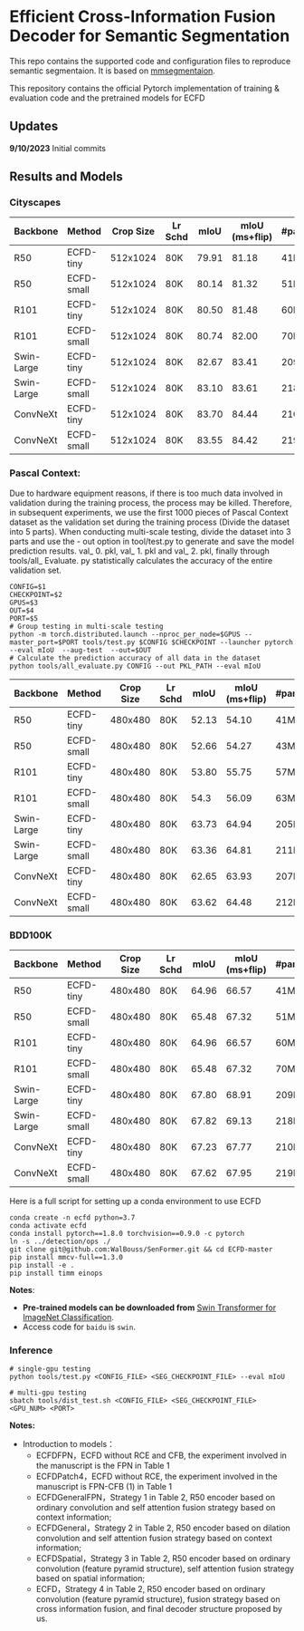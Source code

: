 # Efficient Cross-Information Fusion Decoder for Semantic Segmentation

This repo contains the supported code and configuration files to reproduce semantic segmentaion. It is based on [mmsegmentaion](https://github.com/open-mmlab/mmsegmentation/tree/v0.11.0).

This repository contains the official Pytorch implementation of training & evaluation code and the pretrained models for ECFD

## Updates

**9/10/2023** Initial commits

## Results and Models

### Cityscapes

| Backbone   | Method     | Crop Size | Lr Schd | mIoU  | mIoU (ms+flip) | \#params | FLOPs | config                                                                                       | log                                                                                                  | model |
|------------|------------|-----------|---------|-------|----------------|----------|-------|----------------------------------------------------------------------------------------------|------------------------------------------------------------------------------------------------------|-------|
| R50        | ECFD-tiny  | 512x1024  | 80K     | 79.91 | 81.18          | 41M      | 206G  | [config](configs/ecfd_final/ablation/ecfd_tiny_r50_512x1024_80k_cityscapes.py)               | [Log](logs/ablation/ecfd_tiny_r50_512x1024_80k_cityscapes_L_3/20230808_013209.log.json)              |       |
| R50        | ECFD-small | 512x1024  | 80K     | 80.14 | 81.32          | 51M      | 222G  | [config](configs/ecfd_final/mode/ecfd_small_r50_512x1024_80k_cityscapes.py)                  | [Log](logs/mode/ecfd_small_r50_512x1024_80k_cityscapes/20230813_104518.log.json)                     |       |
| R101       | ECFD-tiny  | 512x1024  | 80K     | 80.50 | 81.48          | 60M      | 245G  | [config](configs/ecfd_final/cityscapes/ecfd_tiny_r101_512x1024_80k_cityscapes.py)            | [Log](logs/cityscapes/ecfd_tiny_r101_512x1024_80k_cityscapes)                                        |       |
| R101       | ECFD-small | 512x1024  | 80K     | 80.74 | 82.00          | 70M      | 261G  | [config](configs/ecfd_final/cityscapes/ecfd_small_r101_512x1024_80k_cityscapes.py)           | [Log](logs/cityscapes/ecfd_small_r101_512x1024_80k_cityscapes/20230813_104706.log.json)              |       |
| Swin-Large | ECFD-tiny  | 512x1024  | 80K     | 82.67 | 83.41          | 209M     | 473G  | [config](configs/ecfd_final/cityscapes/ecfd_tiny_swin_large_512x1024_80k_cityscapes.py)      | [Log](logs/cityscapes/ecfd_tiny_swin_large_512x1024_80k_cityscapes/20230813_002424.log.json)         |       |
| Swin-Large | ECFD-small | 512x1024  | 80K     | 83.10 | 83.61          | 218M     | 488G  | [config](configs/ecfd_final/cityscapes/ecfd_small_swin_large_512x1024_80k_cityscapes.py)     | [Log](logs/cityscapes/ecfd_small_swin_large_512x1024_80k_cityscapes/20230829_103558.log.json)        |       |
| ConvNeXt   | ECFD-tiny  | 512x1024  | 80K     | 83.70 | 84.44          | 210M     | 453G  | [config](configs/ecfd_final/cityscapes/ecfd_tiny_convnext_large_512x1024_80k_cityscapes.py)  | [Log](logs/cityscapes/ecfd_tiny_convnext_large_512x1024_80k_cityscapes_ss/20230826_193959.log.json)  |[model](https://pan.baidu.com/s/1PV1UuAfMQ-HnZihWGQxXfg)       |
| ConvNeXt   | ECFD-small | 512x1024  | 80K     | 83.55 | 84.42          | 219M     | 468G  | [config](configs/ecfd_final/cityscapes/ecfd_small_convnext_large_512x1024_80k_cityscapes.py) | [Log](logs/cityscapes/ecfd_small_convnext_large_512x1024_80k_cityscapes_ss/20230826_203843.log.json) |       |

### Pascal Context:

Due to hardware equipment reasons, if there is too much data involved in validation during the training process, the process may be killed. Therefore, in subsequent experiments, we use the first 1000 pieces of Pascal Context dataset as the validation set during the training process (Divide the dataset into 5 parts). When conducting multi-scale testing, divide the dataset into 3 parts and use the - out option in tool/test.py to generate and save the model prediction results. val\_ 0. pkl, val\_ 1. pkl and val\_ 2. pkl, finally through tools/all\_ Evaluate. py statistically calculates the accuracy of the entire validation set.

```
CONFIG=$1
CHECKPOINT=$2
GPUS=$3
OUT=$4
PORT=$5
# Group testing in multi-scale testing
python -m torch.distributed.launch --nproc_per_node=$GPUS --master_port=$PORT tools/test.py $CONFIG $CHECKPOINT --launcher pytorch --eval mIoU  --aug-test  --out=$OUT
# Calculate the prediction accuracy of all data in the dataset
python tools/all_evaluate.py CONFIG --out PKL_PATH --eval mIoU
```

| Backbone   | Method     | Crop Size | Lr Schd | mIoU  | mIoU (ms+flip) | \#params | FLOPs | config                                                                                              | log                                                                                                      | model |
|------------|------------|-----------|---------|-------|----------------|----------|-------|-----------------------------------------------------------------------------------------------------|----------------------------------------------------------------------------------------------------------|-------|
| R50        | ECFD-tiny  | 480x480   | 80K     | 52.13 | 54.10          | 41M      | 91G   | [config](configs/ecfd_final/pascal_context/ecfd_tiny_r50_480x480_80k_pascal_context.py)             | [Log](logs/pascal-context/ecfd_tiny_r50_480x480_80k_pascal_context/20230813_110953.log.json)             |       |
| R50        | ECFD-small | 480x480   | 80K     | 52.66 | 54.27          | 43M      | 98G   | [config](configs/ecfd_final/pascal_context/ecfd_small_r50_480x480_80k_pascal_context.py)            | [Log](logs/pascal-context/ecfd_small_r50_480x480_80k_pascal_context/20230813_110905.log.json)            |       |
| R101       | ECFD-tiny  | 480x480   | 80K     | 53.80 | 55.75          | 57M      | 108G  | [config](configs/ecfd_final/pascal_context/ecfd_tiny_r101_480x480_80k_pascal_context.py)            | [Log](logs/pascal-context/ecfd_tiny_r101_480x480_80k_pascal_context/20230813_110719.log.json)            |       |
| R101       | ECFD-small | 480x480   | 80K     | 54.3  | 56.09          | 63M      | 115G  | [config](configs/ecfd_final/pascal_context/ecfd_small_r101_480x480_80k_pascal_context.py)           | [Log](logs/pascal-context/ecfd_small_r101_480x480_80k_pascal_context/20230813_110813.log.json)           |       |
| Swin-Large | ECFD-tiny  | 480x480   | 80K     | 63.73 | 64.94          | 205M     | 217G  | [config](configs/ecfd_final/pascal_context/ecfd_tiny_swin_large_480x480_80k_pascal_context.py)      | [Log](logs/pascal-context/ecfd_tiny_swin_large_480x480_80k_pascal_context/20230813_005419.log.json)      |       |
| Swin-Large | ECFD-small | 480x480   | 80K     | 63.36 | 64.81          | 211M     | 223G  | [config](configs/ecfd_final/pascal_context/ecfd_small_swin_large_480x480_80k_pascal_context.py)     | [Log](logs/pascal-context/ecfd_small_swin_large_480x480_80k_pascal_context/20230813_110427.log.json)     |       |
| ConvNeXt   | ECFD-tiny  | 480x480   | 80K     | 62.65 | 63.93          | 207M     | 199G  | [config](configs/ecfd_final/pascal_context/ecfd_tiny_convnext_large_480x480_80k_pascal_context.py)  | [Log](logs/pascal-context/ecfd_tiny_convnext_large_480x480_80k_pascal_context/20230830_144304.log.json)  |       |
| ConvNeXt   | ECFD-small | 480x480   | 80K     | 63.62 | 64.48          | 212M     | 206G  | [config](configs/ecfd_final/pascal_context/ecfd_small_convnext_large_480x480_80k_pascal_context.py) | [Log](logs/pascal-context/ecfd_small_convnext_large_480x480_80k_pascal_context/20230827_090802.log.json) |       |

### 

### BDD100K

| Backbone   | Method     | Crop Size | Lr Schd | mIoU  | mIoU (ms+flip) | \#params | FLOPs | config                                                                                 | log                                                                                            | model |
|------------|------------|-----------|---------|-------|----------------|----------|-------|----------------------------------------------------------------------------------------|------------------------------------------------------------------------------------------------|-------|
| R50        | ECFD-tiny  | 480x480   | 80K     | 64.96 | 66.57          | 41M      | 207G  | [config](configs/ecfd_final/bdd100k/ecfd_tiny_r50_512x1024_80k_bdd100k.py)             | [Log](logs/bdd100k/ecfd_tiny_r50_512x1024_80k_bdd100k/20230815_105623.log.json)                |       |
| R50        | ECFD-small | 480x480   | 80K     | 65.48 | 67.32          | 51M      | 222G  | [config](configs/ecfd_final/bdd100k/ecfd_small_r50_512x1024_80k_bdd100k.py)            | [Log](logs/bdd100k/ecfd_small_r50_512x1024_80k_bdd100k/20230815_105655.log.json)               |       |
| R101       | ECFD-tiny  | 480x480   | 80K     | 64.96 | 66.57          | 60M      | 246G  | [config](configs/ecfd_final/bdd100k/ecfd_tiny_r101_512x1024_80k_bdd100k.py)            | [Log](logs/bdd100k/ecfd_tiny_r101_512x1024_80k_bdd100k/20230813_112607.log.json)               |       |
| R101       | ECFD-small | 480x480   | 80K     | 65.48 | 67.32          | 70M      | 261G  | [config](configs/ecfd_final/bdd100k/ecfd_small_r101_512x1024_80k_bdd100k.py)           | [Log](logs/bdd100k/ecfd_small_r101_512x1024_80k_bdd100k/20230814_234651.log.json)              |       |
| Swin-Large | ECFD-tiny  | 480x480   | 80K     | 67.80 | 68.91          | 209M     | 473G  | [config](configs/ecfd_final/bdd100k/ecfd_tiny_swin_large_512x1024_80k_bdd100k.py)      | [Log](logs/bdd100k/ecfd_tiny_swin_large_512x1024_80k_bdd100k/20230813_102742.log.json)         |       |
| Swin-Large | ECFD-small | 480x480   | 80K     | 67.82 | 69.13          | 218M     | 488G  | [config](configs/ecfd_final/bdd100k/ecfd_small_swin_large_512x1024_80k_bdd100k.py)     | [Log](logs/bdd100k/ecfd_small_swin_large_512x1024_80k_bdd100k/20230813_112340.log.json)        |       |
| ConvNeXt   | ECFD-tiny  | 480x480   | 80K     | 67.23 | 67.77          | 210M     | 453G  | [config](configs/ecfd_final/bdd100k/ecfd_tiny_convnext_large_512x1024_80k_bdd100k.py)  | [Log](logs/bdd100k/ecfd_tiny_convnext_large_512x1024_80k_bdd100k_ss/20230827_012735.log.json)  |       |
| ConvNeXt   | ECFD-small | 480x480   | 80K     | 67.62 | 67.95          | 219M     | 468G  | [config](configs/ecfd_final/bdd100k/ecfd_small_convnext_large_512x1024_80k_bdd100K.py) | [Log](logs/bdd100k/ecfd_small_convnext_large_512x1024_80k_bdd100K_ss/20230827_091141.log.json) |       |

Here is a full script for setting up a conda environment to use ECFD

```
conda create -n ecfd python=3.7
conda activate ecfd
conda install pytorch==1.8.0 torchvision==0.9.0 -c pytorch
ln -s ../detection/ops ./
git clone git@github.com:WalBouss/SenFormer.git && cd ECFD-master
pip install mmcv-full==1.3.0
pip install -e .
pip install timm einops
```

**Notes**:

-   **Pre-trained models can be downloaded from** [Swin Transformer for ImageNet Classification](https://github.com/microsoft/Swin-Transformer).
-   Access code for `baidu` is `swin`.

### Inference

```
# single-gpu testing
python tools/test.py <CONFIG_FILE> <SEG_CHECKPOINT_FILE> --eval mIoU

# multi-gpu testing
sbatch tools/dist_test.sh <CONFIG_FILE> <SEG_CHECKPOINT_FILE> <GPU_NUM> <PORT>
```

**Notes:**

-   Introduction to models：
    -   ECFDFPN，ECFD without RCE and CFB, the experiment involved in the manuscript is the FPN in Table 1
    -   ECFDPatch4，ECFD without RCE, the experiment involved in the manuscript is FPN-CFB (1) in Table 1
    -   ECFDGeneralFPN，Strategy 1 in Table 2, R50 encoder based on ordinary convolution and self attention fusion strategy based on context information;
    -   ECFDGeneral，Strategy 2 in Table 2, R50 encoder based on dilation convolution and self attention fusion strategy based on context information;
    -   ECFDSpatial，Strategy 3 in Table 2, R50 encoder based on ordinary convolution (feature pyramid structure), self attention fusion strategy based on spatial information;
    -   ECFD，Strategy 4 in Table 2, R50 encoder based on ordinary convolution (feature pyramid structure), fusion strategy based on cross information fusion, and final decoder structure proposed by us.
